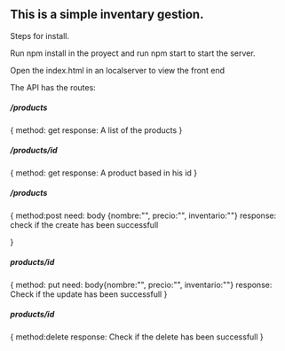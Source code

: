 ## This is a simple inventary gestion.

Steps for install.

Run npm install in the proyect and run npm start to start the server.

Open the index.html in an localserver to view the front end 


The API has the routes: 

##### /products 
{
    method: get 
    response: A list of the products 
}

##### /products/id

{ 
    method: get
    response: A product based in his id
}
##### /products 
{
    method:post
    need: body {nombre:"", precio:"", inventario:""}
    response: check if the create has been successfull

}

##### products/id 
{
    method: put
    need: body{nombre:"", precio:"", inventario:""}
    response: Check if the update has been successfull
}

##### products/id
{
    method:delete
    response: Check if the delete has been successfull
}